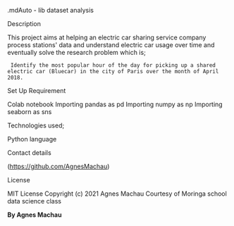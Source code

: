 .mdAuto - lib dataset analysis

Description

This project aims at helping an electric car sharing service company process stations' data and understand electric car usage over time and eventually solve the research problem which is;

     Identify the most popular hour of the day for picking up a shared electric car (Bluecar) in the city of Paris over the month of April 2018.
     
Set Up Requirement

 Colab notebook
 Importing pandas as pd
 Importing numpy as np
 Importing seaborn as sns
 
Technologies used;

 Python language
 
Contact details

 (https://github.com/AgnesMachau)
 
License

MIT License Copyright (c) 2021 Agnes Machau
Courtesy of Moringa school data science class
 
 **By Agnes Machau**
 
 
 
 
